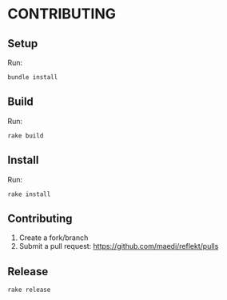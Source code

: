 # CONTRIBUTING

## Setup

Run:
```
bundle install
```

## Build

Run:
```
rake build
```

## Install

Run:
```
rake install
```

## Contributing

1. Create a fork/branch
2. Submit a pull request:
   https://github.com/maedi/reflekt/pulls

## Release

```
rake release
```
